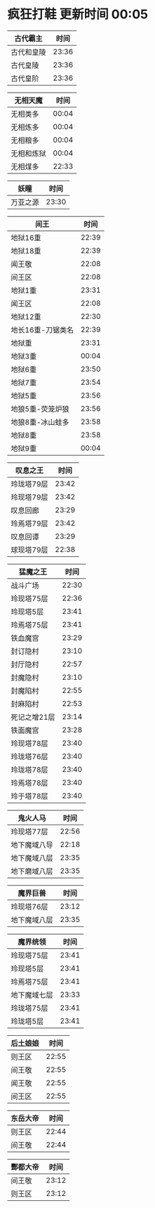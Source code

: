 # 疯狂打鞋 更新时间 00:05

| 古代霸主   | 时间    |
|--------|-------|
| 古代和皇陵 | 23:36 |
| 古代皇陵 | 23:36 |
| 古代皇阶 | 23:36 |

| 无相天魔   | 时间    |
|--------|-------|
| 无相类多 | 00:04 |
| 无相炼多 | 00:04 |
| 无相粮多 | 00:04 |
| 无相和炼狱 | 00:04 |
| 无相煤多 | 22:33 |

| 妖瞳   | 时间    |
|--------|-------|
| 万亚之源 | 23:30 |

| 间王   | 时间    |
|--------|-------|
| 地狱16重 | 22:39 |
| 地狱18重 | 22:39 |
| 闻王敬 | 22:08 |
| 间王区 | 22:08 |
| 地狱1重 | 23:31 |
| 闻王区 | 22:08 |
| 地狱12重 | 22:30 |
| 地长16重-刀锯类名 | 22:39 |
| 地狱重 | 23:31 |
| 地狱3重 | 00:04 |
| 地狱6重 | 23:50 |
| 地狱7重 | 23:54 |
| 地狱5重 | 23:56 |
| 地狼5重-荧笼炉狼 | 23:56 |
| 地狼8重-冰山蛙多 | 23:58 |
| 地狱8重 | 23:58 |
| 地狱9重 | 00:04 |

| 叹息之王   | 时间    |
|--------|-------|
| 玲珑塔79层 | 23:42 |
| 玲现塔79层 | 23:42 |
| 叹息回廊 | 23:29 |
| 玲焉塔79层 | 23:42 |
| 叹息回谭 | 23:29 |
| 球现塔79层 | 22:38 |

| 猛魔之王   | 时间    |
|--------|-------|
| 战斗广场 | 22:30 |
| 玲现塔75层 | 22:36 |
| 玲现塔5层 | 23:41 |
| 玲焉塔75层 | 23:41 |
| 铁血魔宫 | 23:29 |
| 封订隐村 | 23:10 |
| 封厅隐村 | 22:57 |
| 封魔隐村 | 23:10 |
| 封魔陷村 | 22:55 |
| 封麻陷村 | 22:53 |
| 死记之增21层 | 23:14 |
| 铁面魔宫 | 23:28 |
| 玲现塔78层 | 23:40 |
| 玲珑塔76层 | 23:40 |
| 玲珑塔78层 | 23:40 |
| 玲焉塔78层 | 23:40 |
| 玲于塔78层 | 23:40 |

| 鬼火人马   | 时间    |
|--------|-------|
| 玲现塔77层 | 22:56 |
| 地下魔域八导 | 22:18 |
| 地下魔域八层 | 23:35 |
| 地下磨域八层 | 23:35 |

| 魔界巨兽   | 时间    |
|--------|-------|
| 玲现塔76层 | 23:12 |
| 地下魔域八层 | 23:35 |

| 魔界统领   | 时间    |
|--------|-------|
| 玲现塔75层 | 23:41 |
| 玲现塔5层 | 23:41 |
| 玲焉塔75层 | 23:41 |
| 地下魔域七层 | 23:33 |
| 玲珑塔75层 | 23:41 |
| 玲珑塔5层 | 23:41 |

| 后土娘娘   | 时间    |
|--------|-------|
| 则王区 | 22:55 |
| 间王敬 | 22:55 |
| 闻王敬 | 22:55 |
| 间王区 | 22:55 |

| 东岳大帝   | 时间    |
|--------|-------|
| 则王区 | 22:44 |
| 间王敬 | 22:44 |

| 酆都大帝   | 时间    |
|--------|-------|
| 间王敬 | 23:12 |
| 则王区 | 23:12 |